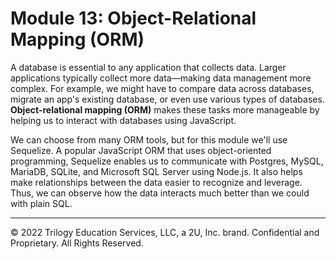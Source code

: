 # Module 13: Object-Relational Mapping (ORM)
A database is essential to any application that collects data. Larger applications typically collect more data—making data management more complex. For example, we might have to compare data across databases, migrate an app's existing database, or even use various types of databases. **Object-relational mapping (ORM)** makes these tasks more manageable by helping us to interact with databases using JavaScript.

We can choose from many ORM tools, but for this module we'll use Sequelize. A popular JavaScript ORM that uses object-oriented programming, Sequelize enables us to communicate with Postgres, MySQL, MariaDB, SQLite, and Microsoft SQL Server using Node.js. It also helps make relationships between the data easier to recognize and leverage. Thus, we can observe how the data interacts much better than we could with plain SQL.

---
© 2022 Trilogy Education Services, LLC, a 2U, Inc. brand. Confidential and Proprietary. All Rights Reserved.